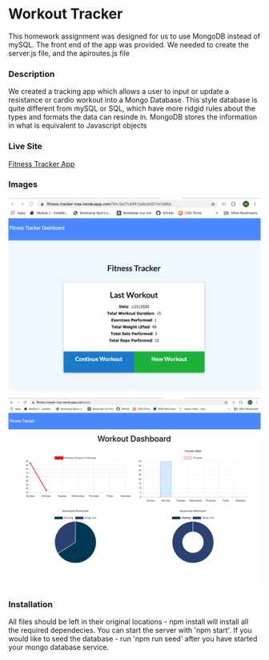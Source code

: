 # Workout Tracker

This homework assignment was designed for us to use MongoDB instead of mySQL.
The front end of the app was provided.  We needed to create the server.js file, and the apiroutes.js file

### Description

We created a tracking app which allows a user to input or update a resistance or cardio workout into a Mongo Database.   This style database is quite different from mySQL or SQL, which have more ridgid rules about the types and formats the data can resinde in.  MongoDB stores the information in what is equivalent to Javascript objects

### Live Site

[Fitness Tracker App](https://fitness-tracker-max.herokuapp.com/)


### Images
![main page](./assets/images/1.png)

![stats page](./assets/images/2.png)


### Installation

All files should be left in their original locations - npm install will install all the required dependecies.  You can start the server with 'npm start'.  If you would like to seed the database - run 'npm run seed' after you have started your mongo database service.